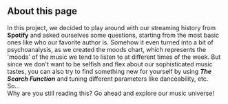 ## About this page

In this project, we decided to play around with our streaming history from **Spotify** and asked ourselves some questions, starting from the most basic ones like who our favorite author is. Somehow it even turned into a bit of psychoanalysis, as we created the moods chart, which represents the 'moods' of the music we tend to listen to at different times of the week. But since we don't want to be selfish and flex about our sophisticated music tastes, you can also try to find something new for yourself by using ***The Search Function*** and tuning different parameters like danceability, etc.   
So...     
Why are you still reading this? Go ahead and explore our music universe!